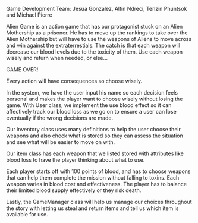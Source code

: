 Game Development Team: Jesua Gonzalez, Altin Ndreci, Tenzin Phuntsok and Michael Pierre

Alien Game is an action game that has our protagonist stuck on an Alien Mothership as a prisoner. He has to move up the rankings to take over the Alien Mothership but will have to use the weapons of Aliens to move across and win against the extraterrestials. The catch is that each weapon will decrease our blood levels due to the toxicity of them. Use each weapon wisely and return when needed, or else... 

GAME OVER!

Every action will have consequences so choose wisely.

In the system, we have the user input his name so each decision feels personal and makes the player want to choose wisely without losing the game. With User class, we implement the use blood effect so it can affectively track our blood loss as we go on to ensure a user can lose eventually if the wrong decisions are made.

Our inventory class uses many definitions to help the user choose their weapons and also check what is stored so they can assess the situation and see what will be easier to move on with.

Our item class has each weapon that we listed stored with attributes like blood loss to have the player thinking about what to use. 

Each player starts off with 100 points of blood, and has to choose weapons that can help them complete the mission without falling to toxins.
Each weapon varies in blood cost and effectiveness. The player has to balance their limited blood supply effectively or they risk death.

Lastly, the GameManager class will help us manage our choices throughout the story with letting us steal and return items and tell us which item is available for use.
  